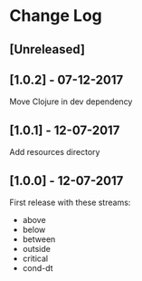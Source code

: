 # Change Log

## [Unreleased]

## [1.0.2] - 07-12-2017

Move Clojure in dev dependency

## [1.0.1] - 12-07-2017

Add resources directory

## [1.0.0] - 12-07-2017

First release with these streams:

- above
- below
- between
- outside
- critical
- cond-dt
